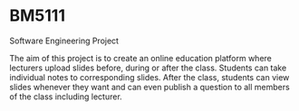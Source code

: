 # BM5111
Software Engineering Project

The aim of this project is to create an online education platform where lecturers upload slides before, during or after the class. Students can take individual notes to corresponding slides. After the class, students can view slides whenever they want and can even publish a question to all members of the class including lecturer.

